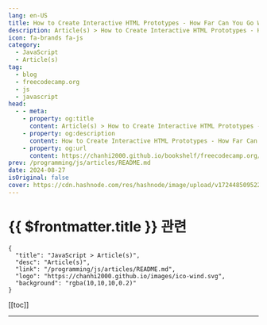 ```yaml
---
lang: en-US
title: How to Create Interactive HTML Prototypes - How Far Can You Go Without JavaScript?
description: Article(s) > How to Create Interactive HTML Prototypes - How Far Can You Go Without JavaScript?
icon: fa-brands fa-js
category: 
  - JavaScript
  - Article(s)
tag: 
  - blog
  - freecodecamp.org
  - js
  - javascript
head:
  - - meta:
    - property: og:title
      content: Article(s) > How to Create Interactive HTML Prototypes - How Far Can You Go Without JavaScript?
    - property: og:description
      content: How to Create Interactive HTML Prototypes - How Far Can You Go Without JavaScript?
    - property: og:url
      content: https://chanhi2000.github.io/bookshelf/freecodecamp.org/how-to-create-interactive-html-prototypes.html
prev: /programming/js/articles/README.md
date: 2024-08-27
isOriginal: false
cover: https://cdn.hashnode.com/res/hashnode/image/upload/v1724485095228/2bc8f1c3-d0b8-41a2-a741-f9eaa2b6dde0.png
---
```


# {{ $frontmatter.title }} 관련

```component VPCard
{
  "title": "JavaScript > Article(s)",
  "desc": "Article(s)",
  "link": "/programming/js/articles/README.md",
  "logo": "https://chanhi2000.github.io/images/ico-wind.svg",
  "background": "rgba(10,10,10,0.2)"
}
```

[[toc]]

---

<SiteInfo
  name="How to Create Interactive HTML Prototypes - How Far Can You Go Without JavaScript?"
  desc="Interactivity is what makes a website come alive. Whether it's a button that reveals more content or a form that responds to your input, these little touches keep users engaged. Traditionally, we've relied heavily on JavaScript to make websites inter..."
  url="https://freecodecamp.org/news/how-to-create-interactive-html-prototypes/"
  logo="https://cdn.freecodecamp.org/universal/favicons/favicon.ico"
  preview="https://cdn.hashnode.com/res/hashnode/image/upload/v1724485095228/2bc8f1c3-d0b8-41a2-a741-f9eaa2b6dde0.png"/>

<!-- TODO: 작성 -->

